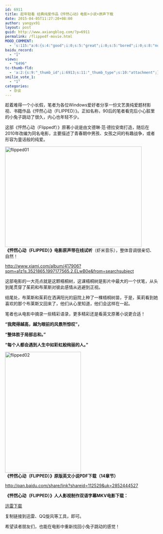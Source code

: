 ```yaml
---
id: 6911
title: 趁年轻看 经典纯爱作品《怦然心动》电影+小说+原声下载
date: 2015-04-05T11:27:20+08:00
author: yangyx91
layout: post
guid: http://www.axiangblog.com/?p=6911
permalink: /flippedf-movie.html
MOOD_COMMENT:
  - 's:115:"a:6:{s:4:"good";i:0;s:5:"great";i:0;s:5:"bored";i:0;s:8:"nonsense";i:0;s:13:"notunderstand";i:0;s:7:"passing";i:0;}";'
baidu_record:
  - "1"
views:
  - "6496"
tc-thumb-fld:
  - 'a:2:{s:9:"_thumb_id";i:6913;s:11:"_thumb_type";s:10:"attachment";}'
smilie_vote_1:
  - "1"
categories:
  - 杂谈
---
```

趁着难得一个小长假，笔者为各位Windows爱好者分享一份文艺类纯爱题材影视、书籍作品《怦然心动（FLIPPED）》。正如名称，90后的笔者看完后小心脏里的小兔子跳动了很久，内心也年轻不少。

这部《怦然心动（Flippedf）》原著小说是由文德琳·范·德拉安南打造，随后在2010年改编为同名电影，主要描述了青春期中男孩、女孩之间的有趣战争，或者形容为童话般的纯爱。

<a href="http://www.axiangblog.com/wp-content/uploads/2015/04/flipped01.jpg" target="_blank"  rel="nofollow" ><img loading="lazy" class="aligncenter size-full wp-image-6912" src="http://www.axiangblog.com/wp-content/uploads/2015/04/flipped01.jpg" alt="flipped01" width="450" height="332" /></a>  
**《怦然心动（FLIPPED）》电影原声带在线试听**（虾米音乐），整体音调很亲切、自然！

<a href="http://www.xiami.com/album/417906?spm=a1z1s.3521865.1997177565.2.ELwB0e&from=searchsubject" target="_blank" rel="noopener noreferrer" rel="nofollow" >http://www.xiami.com/album/417906?spm=a1z1s.3521865.1997177565.2.ELwB0e&from=searchsubject</a>

这部电影的一大亮点就是这颗梧桐树，这课梧桐树是影片中最大的一个伏笔，从头到尾贯穿了茱莉和布莱斯对彼此感情从逃避到正视。

结尾处，布莱斯和茱莉在洒满阳光的庭院上种了一棵梧桐树苗，于是，茱莉看到她喜欢的那个布莱斯又回来了，他们从心里知道，他们会这样在一起。

笔者也从电影中摘录一些精彩语录，更多精彩还是看英文原著小说更合适！

**“我爬得越高，越为眼前的风景所惊叹”，**

**“整体胜于局部总和。”**

**“每个人都会遇到人生中如彩虹般绚丽的人。”**

<a href="http://www.axiangblog.com/wp-content/uploads/2015/04/flipped02.jpg" target="_blank"  rel="nofollow" ><img loading="lazy" class="aligncenter size-full wp-image-6913" src="http://www.axiangblog.com/wp-content/uploads/2015/04/flipped02.jpg" alt="flipped02" width="250" height="399" /></a>  
**《怦然心动（FLIPPED）》原版英文小说PDF下载（14章节）**

<a href="http://pan.baidu.com/share/link?shareid=112529&uk=2852444527" target="_blank" rel="noopener noreferrer" rel="nofollow" >http://pan.baidu.com/share/link?shareid=112529&uk=2852444527</a>

**《怦然心动（FLIPPED）》人人影视制作双语字幕MKV电影下载：**

<a href="ed2k://|file|Flipped.2010.%E6%80%A6%E7%84%B6%E5%BF%83%E5%8A%A8.%E5%8F%8C%E8%AF%AD%E5%AD%97%E5%B9%95.HR-HDTV.AC3.1024X576.X264-%E4%BA%BA%E4%BA%BA%E5%BD%B1%E8%A7%86%E5%88%B6%E4%BD%9C(ED2000.COM).mkv|1727651760|4801BE7874C626EA60883C0ABFF59291|h=HR64FFNT7YNWMN7HKVNKM35K3XTX2LQK|/" target="_blank" rel="noopener noreferrer" rel="nofollow" >迅雷下载</a>

复制链接到迅雷、QQ旋风等工具，即可。

希望读者朋友们，也能在电影中重新找回小兔子跳动的感觉！